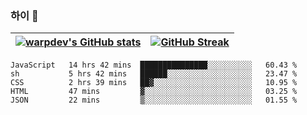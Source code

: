 
### 하이 👋
[![warpdev's GitHub stats](https://github-readme-stats.vercel.app/api?username=warpdev&show_icons=true&theme=vue-dark)](#) |[![GitHub Streak](https://github-readme-streak-stats.herokuapp.com/?user=warpdev&theme=dark)](#)
--- | --- |
<!--START_SECTION:waka-->
```text
JavaScript   14 hrs 42 mins  ███████████████░░░░░░░░░░   60.43 % 
sh           5 hrs 42 mins   ██████░░░░░░░░░░░░░░░░░░░   23.47 % 
CSS          2 hrs 39 mins   ██▓░░░░░░░░░░░░░░░░░░░░░░   10.95 % 
HTML         47 mins         ▓░░░░░░░░░░░░░░░░░░░░░░░░   03.25 % 
JSON         22 mins         ▒░░░░░░░░░░░░░░░░░░░░░░░░   01.55 % 
```
<!--END_SECTION:waka-->

<!--
**warpdev/warpdev** is a ✨ _special_ ✨ repository because its `README.md` (this file) appears on your GitHub profile.

Here are some ideas to get you started:

- 🔭 I’m currently working on ...
- 🌱 I’m currently learning ...
- 👯 I’m looking to collaborate on ...
- 🤔 I’m looking for help with ...
- 💬 Ask me about ...
- 📫 How to reach me: ...
- 😄 Pronouns: ...
- ⚡ Fun fact: ...
-->

